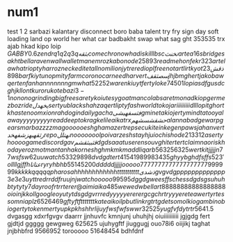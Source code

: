 # num1
test
1
2
sarbazi
kalantary
disconnect
boro baba
talent
try
fry
sign
day
soft
loading
land
op
world
her
what
car
badbakht
swap
what
sag
ght
353535
trx
ajab
hkad
kipo
loip
$GABBY 0.6
zen
dr
q1q2q3q
بثقه
come
chrono
wha
dis
killl
bsc
تخنث
arte
a16s
bridge
sakht
bella
raven
wall
wallet
man
emroz
kabo
node
25893
read me
hon
fekr
323
artela
what
riopty
har roz
neck
edite
tall
no
milion
jytre
red
iopl
free
not
art
lirt
kyot
ذقش
23898
barf
kiytu
nop
mity
farm
corono
car
need
har
vertسصثقف
jhjbm
ghert
jakob
awqer
ten
fan
hannnnnnn
gm
what
52252
waren
kiuyt
ferty
loke
74501
lopi
asdfg
usdc
ghjkl
lont
kuroru
kote
bazi
3-1
nonono
grinding
big
free
sarety
koiu
tesy
goat
man
colab
saret
monad
kiop
germez
boz
ride
یخهدل
sertyu
black
shah
zaqert
lipty
fash
world
to koja
riiiiiiiiid
lllopit
ghort
khaste
noom
xion
rah
dogin
daily
gacha
فثسفه
یشی
gmine
takio
jerty
mind
tatoo
yala
wayyyyyyyyy
read
deep
tokrag
kelile
aika
trx
حشقشسشهم
alan na
badge
warp
gears
mar
bazzzz
magooooo
eshgham
azert
rep
secu
kite
in
kegen
paws
jahan
vert
رثقهبهزشفهخد
repo
نهتلل
nooooooo
lpoi
varzesh
stay
hjuio
chi shode
213312
aserty
hoooo
game
discord
gav
قثببثقشم
dgd
saaat
user
enso
uvg
hiter
tert
claim
naoris
khoda
yeroz
mot
man tanha
korn
eshgh
mkmkm
add
liq
arb
563256325
wert
kit
jjjjjn
77
wsfsw
62
uu
watch
5332
9898
dvdgd
tert
41541
98998
3435
ghyybgh
dfsffs
523'ol
lll
gjffh
عتاتا
ryry
hbhb
55145
200
ddddd
jjjjj
ooooo
7777777777777777777
999999
kkkkk
qqqqq
pharos
ahhhhhhhhhhhh
ttttttttttt
ذشدی
gvgvdg
ppppppppppppp
3e3e3
uyttre
drrddfr
uujnj
watch
ooooo
99595
dggdg
weesffs
chess
dgdsgs
uhuhb
tytyty
7 day
roof
rtrrt
erer
@aimiaika485
wewedw
bell
art
88888888888888888
oioinjk
koll
googleo
yutyt
dsgdgv
rrred
yyyyy
ererer
gcgch
rtryyy
erete
awerty
rtes
somnia plz
6526469
gftyftf
ttttttt
kate ai
koilp
but
link
rgtrtgdet
somo
lkio
gambino
bio
gerty
token
mertyu
pkpk
hshhr
lijuy
fwsfwfsw
wr32525
yugfvfd
ytrtr564
1.5$
dvgasgg
xdxrfgvgv
daarrr
jjnhuvfc
kmnjunj
uhuhjhj
oiuiiiiiiiiii
jgjgdg
fert
gjdtjd
ggggg
gewgweg
625625
ujuhygftf
jiuggugj
ouo78i6
oiijikj
taghat
jnjbhbfrd
9566952
torooooo
51648454
bdhfdnf
